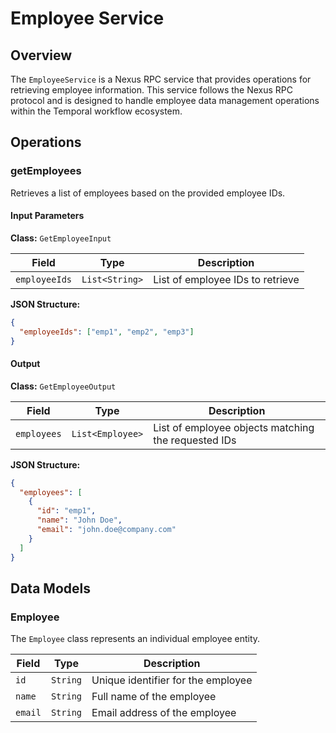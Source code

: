 # Employee Service

## Overview

The `EmployeeService` is a Nexus RPC service that provides operations for retrieving employee information. This service follows the Nexus RPC protocol and is designed to handle employee data management operations within the Temporal workflow ecosystem.

## Operations

### getEmployees

Retrieves a list of employees based on the provided employee IDs.

#### Input Parameters

**Class:** `GetEmployeeInput`

| Field | Type | Description |
|-------|------|-------------|
| `employeeIds` | `List<String>` | List of employee IDs to retrieve |

**JSON Structure:**
```json
{
  "employeeIds": ["emp1", "emp2", "emp3"]
}
```

#### Output

**Class:** `GetEmployeeOutput`

| Field | Type | Description |
|-------|------|-------------|
| `employees` | `List<Employee>` | List of employee objects matching the requested IDs |

**JSON Structure:**
```json
{
  "employees": [
    {
      "id": "emp1",
      "name": "John Doe",
      "email": "john.doe@company.com"
    }
  ]
}
```

## Data Models

### Employee

The `Employee` class represents an individual employee entity.

| Field | Type | Description |
|-------|------|-------------|
| `id` | `String` | Unique identifier for the employee |
| `name` | `String` | Full name of the employee |
| `email` | `String` | Email address of the employee |
